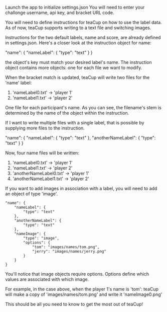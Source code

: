 Launch the app to initialize settings.json
You will need to enter your challonge username, api key, and bracket URL code.

You will need to define instructions for teaCup on how to use the label data.
As of now, teaCup supports writing to a text file and switching images.

Instructions for the two default labels, name and score, are already defined in settings.json.
Here's a closer look at the instruction object for name:

"name": {
	"nameLabel": {
		"type": "text"
	}
}

the object's key must match your desired label's name.
The instruction object contains more objects: one for each file we want to modify.

When the bracket match is updated, teaCup will write two files for the 'name' label:

1. 'nameLabel0.txt' -> 'player 1'
2. 'nameLabel1.txt' -> 'player 2'

One file for each participant's name.
As you can see, the filename's stem is determined by the name of the object within the instruction.

If I want to write multiple files with a single label, that is possible by supplying more files to the instruction.

"name": {
	"nameLabel": {
		"type": "text"
	},
	"anotherNameLabel": {
		"type": "text"
	}
}

Now, four name files will be written:

1. 'nameLabel0.txt' -> 'player 1'
2. 'nameLabel1.txt' -> 'player 2'
3. 'anotherNameLabel0.txt' -> 'player 1'
4. 'anotherNameLabel1.txt' -> 'player 2'

If you want to add images in association with a label, you will need to add an object of type 'image'.
```
"name": {
	"nameLabel": {
		"type": "text"
	},
	"anotherNameLabel": {
		"type": "text"
	},
	"nameImage": {
		"type": "image",
		"options": {
			"tom": "images/names/tom.png",
			"jerry": "images/names/jerry.png"
		}
	}
}
```
You'll notice that image objects require options.
Options define which values are associated with which image.

For example, in the case above, when the player 1's name is 'tom':
teaCup will make a copy of 'images/names/tom.png' and write it 'nameImage0.png'


This should be all you need to know to get the most out of teaCup!
